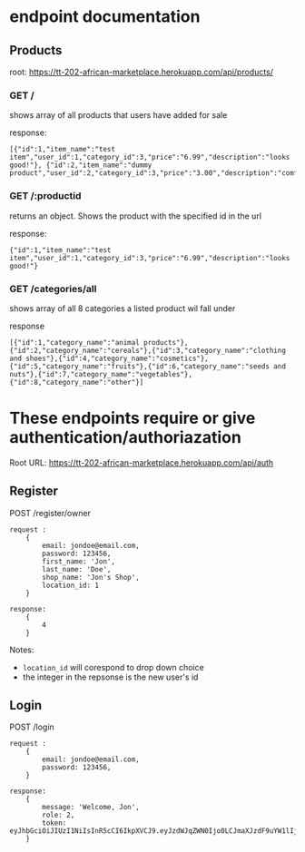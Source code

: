 # endpoint documentation

## Products
root: https://tt-202-african-marketplace.herokuapp.com/api/products/

### GET /
shows array of all products that users have added for sale

response:
```
[{"id":1,"item_name":"test item","user_id":1,"category_id":3,"price":"6.99","description":"looks good!"}, {"id":2,"item_name":"dummy product","user_id":2,"category_id":3,"price":"3.00","description":"comfortable!"}]
```
### GET /:productid
returns an object. Shows the product with the specified id in the url

response:
```
{"id":1,"item_name":"test item","user_id":1,"category_id":3,"price":"6.99","description":"looks good!"}
```
### GET /categories/all
shows array of all 8 categories a listed product wil fall under

response
```
[{"id":1,"category_name":"animal products"},{"id":2,"category_name":"cereals"},{"id":3,"category_name":"clothing and shoes"},{"id":4,"category_name":"cosmetics"},{"id":5,"category_name":"fruits"},{"id":6,"category_name":"seeds and nuts"},{"id":7,"category_name":"vegetables"},{"id":8,"category_name":"other"}]
```

# These endpoints require or give authentication/authoriazation
Root URL: https://tt-202-african-marketplace.herokuapp.com/api/auth

## Register
POST /register/owner 
```
request :
    {
        email: jondoe@email.com,
        password: 123456,
        first_name: 'Jon',
        last_name: 'Doe',
        shop_name: 'Jon's Shop',
        location_id: 1
    }

response: 
    {
        4
    }
```    
Notes:  
- ```location_id``` will corespond to drop down choice 
- the integer in the repsonse is the new user's id

## Login
POST /login 
```
request :
    {
        email: jondoe@email.com,
        password: 123456,
    }

response: 
    {
        message: 'Welcome, Jon',
        role: 2,
        token: eyJhbGciOiJIUzI1NiIsInR5cCI6IkpXVCJ9.eyJzdWJqZWN0Ijo0LCJmaXJzdF9uYW1lIjoiU2FtIiwicm9sZSI6MiwiaWF0IjoxNjA5ODIwNDI1LCJleHAiOjE2MDk4MjA0ODV9.PucZT3o1ZsejaTlDpEMey7nIE1kQGVZGYECESJhGisw
    }
```    
